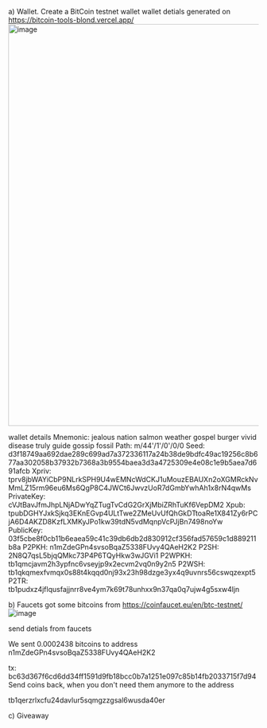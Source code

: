 a) Wallet. Create a BitCoin testnet wallet
wallet detials generated on https://bitcoin-tools-blond.vercel.app/
<img width="808" alt="image" src="https://github.com/user-attachments/assets/2e8dcfe2-cb43-457e-ad7f-3ee177c50b35">

wallet details
Mnemonic:
jealous nation salmon weather gospel burger vivid disease truly guide gossip fossil
Path:
m/44'/1'/0'/0/0
Seed:
d3f18749aa692dae289c699ad7a372336117a24b38de9bdfc49ac19256c8b677aa302058b37932b7368a3b9554baea3d3a4725309e4e08c1e9b5aea7d691afcb
Xpriv:
tprv8jbWAYiCbP9NLrkSPH9U4wEMNcWdCKJ1uMouzEBAUXn2oXGMRckNvMmLZ15rm96eu6Ms6QgP8C4JWCt6JwvzUoR7dGmbYwhAh1x8rN4qwMs
PrivateKey:
cVJtBavJfmJhpLNjADwYqZTugTvCdG2GrXjMbiZRhTuKf6VepDM2
Xpub:
tpubDGHYJxkSjkq3EKnEGvp4ULtTwe2ZMeUvUfQhGkDTtoaRe1X841Zy6rPCjA6D4AKZD8KzfLXMKyJPo1kw39tdN5vdMqnpVcPJjBn7498noYw
PublicKey:
03f5cbe8f0cb11b6eaea59c41c39db6db2d830912cf356fad57659c1d889211b8a
P2PKH:
n1mZdeGPn4svsoBqaZ5338FUvy4QAeH2K2
P2SH:
2N8Q7qsL5bjqQMkc73P4P6TQyHkw3wJGVi1
P2WPKH:
tb1qmcjavm2h3ypfnc6vseyjp9x2ecvm2vq0n9y2n5
P2WSH:
tb1qkqmexfvmqx0s88t4kqqd0nj93x23h98dzge3yx4q9uvnrs56cswqzexpt5
P2TR:
tb1pudxz4jflqusfajjnrr8ve4ym7k69t78unhxx9n37qa0q7ujw4g5sxw4ljn


b) Faucets  got some bitcoins from https://coinfaucet.eu/en/btc-testnet/
![image](https://github.com/user-attachments/assets/4b4157f2-98a1-4e16-b3aa-7e13ee4b7104)

send detials from faucets

We sent 0.0002438 bitcoins to address
n1mZdeGPn4svsoBqaZ5338FUvy4QAeH2K2

tx: bc63d367f6cd6dd34ff1591d9fb18bcc0b7a1251e097c85b14fb2033715f7d94
Send coins back, when you don't need them anymore to the address

tb1qerzrlxcfu24davlur5sqmgzzgsal6wusda40er

c) Giveaway


